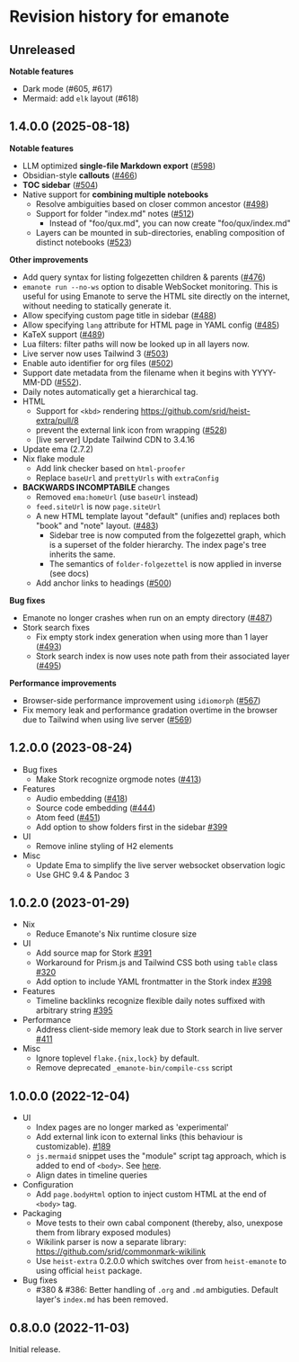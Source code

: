 # Revision history for emanote

## Unreleased

**Notable features**

- Dark mode (#605, #617)
- Mermaid: add `elk` layout (#618)

## 1.4.0.0 (2025-08-18)

**Notable features**

- LLM optimized **single-file Markdown export** ([\#598](https://github.com/srid/emanote/pull/598))
- Obsidian-style **callouts** ([\#466](https://github.com/srid/emanote/pull/466))
- **TOC sidebar** ([\#504](https://github.com/srid/emanote/pull/504))
- Native support for **combining multiple notebooks**
  - Resolve ambiguities based on closer common ancestor ([\#498](https://github.com/srid/emanote/pull/498))
  - Support for folder "index.md" notes ([\#512](https://github.com/srid/emanote/pull/512))
    - Instead of "foo/qux.md", you can now create "foo/qux/index.md"
  - Layers can be mounted in sub-directories, enabling composition of distinct notebooks ([\#523](https://github.com/srid/emanote/pull/523))

**Other improvements**

- Add query syntax for listing folgezetten children & parents ([\#476](https://github.com/srid/emanote/pull/476))
- `emanote run --no-ws` option to disable WebSocket monitoring. This is useful for using Emanote to serve the HTML site directly on the internet, without needing to statically generate it.
- Allow specifying custom page title in sidebar ([\#488](https://github.com/srid/emanote/pull/488))
- Allow specifying `lang` attribute for HTML page in YAML config ([\#485](https://github.com/srid/emanote/pull/485))
- KaTeX support ([\#489](https://github.com/srid/emanote/pull/489))
- Lua filters: filter paths will now be looked up in all layers now.
- Live server now uses Tailwind 3 ([\#503](https://github.com/srid/emanote/pull/503))
- Enable auto identifier for org files ([\#502](https://github.com/srid/emanote/pull/502))
- Support date metadata from the filename when it begins with YYYY-MM-DD ([\#552](https://github.com/srid/emanote/pull/552)).
- Daily notes automatically get a hierarchical tag.
- HTML
  - Support for `<kbd>` rendering https://github.com/srid/heist-extra/pull/8
  - prevent the external link icon from wrapping ([\#528](https://github.com/srid/emanote/pull/528))
  - [live server] Update Tailwind CDN to 3.4.16
- Update ema (2.7.2)
- Nix flake module
  - Add link checker based on `html-proofer`
  - Replace `baseUrl` and `prettyUrls` with `extraConfig`
- **BACKWARDS INCOMPTABILE** changes
  - Removed `ema:homeUrl` (use `baseUrl` instead)
  - `feed.siteUrl` is now `page.siteUrl`
  - A new HTML template layout "default" (unifies and) replaces both "book" and "note" layout. ([\#483](https://github.com/srid/emanote/pull/483))
    - Sidebar tree is now computed from the folgezettel graph, which is a superset of the folder hierarchy. The index page's tree inherits the same.
    - The semantics of `folder-folgezettel` is now applied in inverse (see docs)
  - Add anchor links to headings ([\#500](https://github.com/srid/emanote/pull/500))

**Bug fixes**

- Emanote no longer crashes when run on an empty directory ([\#487](https://github.com/srid/emanote/issues/487))
- Stork search fixes
  - Fix empty stork index generation when using more than 1 layer ([\#493](https://github.com/srid/emanote/issues/493))
  - Stork search index is now uses note path from their associated layer ([\#495](https://github.com/srid/emanote/pull/495))

**Performance improvements**

- Browser-side performance improvement using `idiomorph` ([\#567](https://github.com/srid/emanote/pull/567))
- Fix memory leak and performance gradation overtime in the browser due to Tailwind when using live server ([\#569](https://github.com/srid/emanote/pull/569))

## 1.2.0.0 (2023-08-24)

- Bug fixes
  - Make Stork recognize orgmode notes ([\#413](https://github.com/srid/emanote/issues/413))
- Features
  - Audio embedding ([\#418](https://github.com/srid/emanote/pull/418))
  - Source code embedding ([\#444](https://github.com/srid/emanote/pull/444))
  - Atom feed ([\#451](https://github.com/srid/emanote/pull/451))
  - Add option to show folders first in the sidebar [\#399](https://github.com/srid/emanote/pull/399)
- UI
  - Remove inline styling of H2 elements
- Misc
  - Update Ema to simplify the live server websocket observation logic
  - Use GHC 9.4 & Pandoc 3

## 1.0.2.0 (2023-01-29)

- Nix
  - Reduce Emanote's Nix runtime closure size
- UI
  - Add source map for Stork [\#391](https://github.com/srid/emanote/pull/391)
  - Workaround for Prism.js and Tailwind CSS both using `table` class [\#320](https://github.com/srid/emanote/pull/396)
  - Add option to include YAML frontmatter in the Stork index [\#398](https://github.com/srid/emanote/pull/398)
- Features
  - Timeline backlinks recognize flexible daily notes suffixed with arbitrary string [\#395](https://github.com/srid/emanote/issues/395)
- Performance
  - Address client-side memory leak due to Stork search in live server [\#411](https://github.com/srid/emanote/issues/411#issuecomment-1402056235)
- Misc
  - Ignore toplevel `flake.{nix,lock}` by default.
  - Remove deprecated `_emanote-bin/compile-css` script

## 1.0.0.0 (2022-12-04)

- UI
  - Index pages are no longer marked as 'experimental'
  - Add external link icon to external links (this behaviour is customizable). [\#189](https://github.com/srid/emanote/pull/189)
  - `js.mermaid` snippet uses the "module" script tag approach, which is added to end of `<body>`. See [here](https://mermaid-js.github.io/mermaid/#/n00b-gettingStarted?id=_3-calling-the-javascript-api).
  - Align dates in timeline queries
- Configuration
  - Add `page.bodyHtml` option to inject custom HTML at the end of `<body>` tag.
- Packaging
  - Move tests to their own cabal component (thereby, also, unexpose them from library exposed modules)
  - Wikilink parser is now a separate library: https://github.com/srid/commonmark-wikilink
  - Use `heist-extra` 0.2.0.0 which switches over from `heist-emanote` to using official `heist` package.
- Bug fixes
  - #380 & #386: Better handling of `.org` and `.md` ambiguties. Default layer's `index.md` has been removed.

## 0.8.0.0 (2022-11-03)

Initial release.
